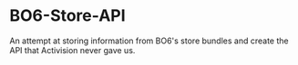 # BO6-Store-API
An attempt at storing information from BO6's store bundles and create the API that Activision never gave us.
